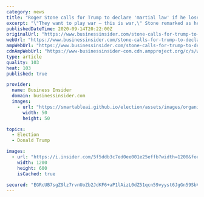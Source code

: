 ```yaml
---
category: news
title: "Roger Stone calls for Trump to declare 'martial law' if he loses the election — and order arrests of Mark Zuckerberg, Tim Cook, and the Clintons"
excerpt: "\"They want to play war — this is war,\" Stone remarked as he stirred baseless fears of electoral fraud and urged President Donald Trump to seize power."
publishedDateTime: 2020-09-14T20:22:00Z
originalUrl: "https://www.businessinsider.com/stone-calls-for-trump-to-declare-martial-law-election-loss-2020-9"
webUrl: "https://www.businessinsider.com/stone-calls-for-trump-to-declare-martial-law-election-loss-2020-9"
ampWebUrl: "https://www.businessinsider.com/stone-calls-for-trump-to-declare-martial-law-election-loss-2020-9"
cdnAmpWebUrl: "https://www-businessinsider-com.cdn.ampproject.org/c/s/www.businessinsider.com/stone-calls-for-trump-to-declare-martial-law-election-loss-2020-9"
type: article
quality: 103
heat: 103
published: true

provider:
  name: Business Insider
  domain: businessinsider.com
  images:
    - url: "https://smartableai.github.io/election/assets/images/organizations/businessinsider.com-50x50.jpg"
      width: 50
      height: 50

topics:
  - Election
  - Donald Trump

images:
  - url: "https://i.insider.com/5f5ddb3c7ed0ee001e25effb?width=1200&format=jpeg"
    width: 1200
    height: 600
    isCached: true

secured: "EGRcUB7sgZ9lz7rvnUoZb2JdKF6+aP1lAizL0dZ51qcn59vyyst6JgGn59SbViGehtcyPzZq5my/PP6M2lzbuMoNYR03Vadw8jpLNvy52uh8dEszRXn4jmUv9y/MBkCMpxtnB2wxI2jIoqajvS1gEey4B+Zxqr/3z+3LklanqWiTJoWsvsEXvQ0RQBXh9inKA0q0bSBYluXWM7o+ihVUKjTYXE7G3FhLuO90kuXE7vt7M8EDi95OQXVczSMsbpYWErr280X2Kyu3JM+76SYz7c+nS4xshdinS5S2OtwzWHCwuOsPD0oGNQNBRGzkVdayigdEIRuNDbNIOh5LOwY/M7b25M+7Q21kRorTT5+OtfU=;YIXycR3RWoY6+JBovyNBRw=="
---
```


